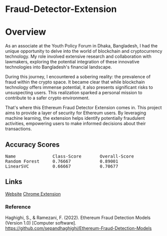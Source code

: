 # Fraud-Detector-Extension

# Overview

As an associate at the Youth Policy Forum in Dhaka, Bangladesh, I had the unique opportunity to delve into the world of blockchain and cryptocurrency technology. My role involved extensive research and collaboration with lawmakers, exploring the potential integration of these innovative technologies into Bangladesh's financial landscape.

During this journey, I encountered a sobering reality: the prevalence of fraud within the crypto space. It became clear that while blockchain technology offers immense potential, it also presents significant risks to unsuspecting users. This realization sparked a personal mission to contribute to a safer crypto environment.

That's where this Ethereum Fraud Detector Extension comes in. This project aims to provide a layer of security for Ethereum users. By leveraging machine learning, the extension helps identify potentially fraudulent activities, empowering users to make informed decisions about their transactions.

## Accuracy Scores

<pre>
Name              Class-Score       Overall-Score
Random Forest     0.76667           0.89001
LinearSVC         0.66667           0.70677
</pre>

## Links

[Website](https://sensic.netlify.app/)
[Chrome Extension](https://chromewebstore.google.com/detail/sensic-crypto-fraud-detec/gnafhlgdcamabbeopmcekpfdfhbpeelp)

### Reference

Haghighi, S., & Ramezani, F. (2022). Ethereum Fraud Detection Models (Version 1.0) [Computer software]. https://github.com/sepandhaghighi/Ethereum-Fraud-Detection-Models
